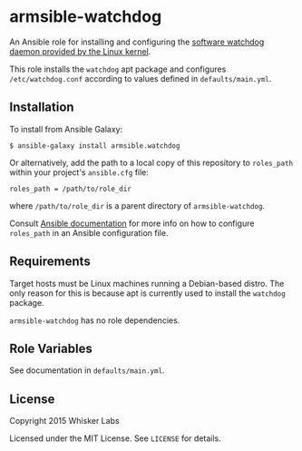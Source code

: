 # armsible-watchdog

An Ansible role for installing and configuring the
[software watchdog daemon provided by the Linux kernel](http://linux.die.net/man/8/watchdog).

This role installs the `watchdog` apt package and configures
`/etc/watchdog.conf` according to values defined in
`defaults/main.yml`.

## Installation

To install from Ansible Galaxy:

    $ ansible-galaxy install armsible.watchdog

Or alternatively, add the path to a local copy of this repository to
`roles_path` within your project's `ansible.cfg` file:

    roles_path = /path/to/role_dir

where `/path/to/role_dir` is a parent directory of
`armsible-watchdog`.

Consult
[Ansible documentation](http://docs.ansible.com/intro_configuration.html)
for more info on how to configure `roles_path` in an Ansible
configuration file.

## Requirements

Target hosts must be Linux machines running a Debian-based distro. The
only reason for this is because apt is currently used to install the
`watchdog` package.

`armsible-watchdog` has no role dependencies.

## Role Variables

See documentation in `defaults/main.yml`.

## License

Copyright 2015 Whisker Labs

Licensed under the MIT License. See `LICENSE` for details.
